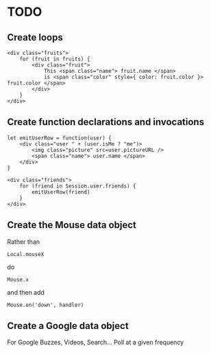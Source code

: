TODO
====

Create loops
------------
	<div class="fruits">
		for (fruit in fruits) {
			<div class="fruit">
				This <span class="name"> fruit.name </span>
				is <span class="color" style={ color: fruit.color }> fruit.color </span>
			</div>
		}
	</div>

Create function declarations and invocations
--------------------------------------------
	let emitUserRow = function(user) {
		<div class="user " + (user.isMe ? "me")>
			<img class="picture" src=user.pictureURL />
			<span class="name"> user.name </span>
		</div>
	}
	
	<div class="friends">
		for (friend in Session.user.friends) {
			emitUserRow(friend)
		}
	</div>

Create the Mouse data object
----------------------------
Rather than 

	Local.mouseX

do

	Mouse.x

and then add

	Mouse.on('down', handler)

Create a Google data object
---------------------------
For Google Buzzes, Videos, Search... Poll at a given frequency
